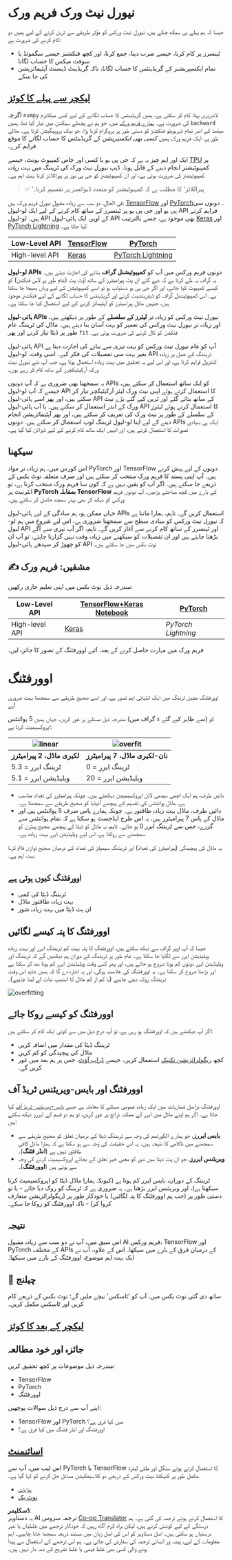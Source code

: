 <!--
CO_OP_TRANSLATOR_METADATA:
{
  "original_hash": "2b544f20b796402507fb05a0df893323",
  "translation_date": "2025-08-26T10:30:28+00:00",
  "source_file": "lessons/3-NeuralNetworks/05-Frameworks/README.md",
  "language_code": "ur"
}
-->
# نیورل نیٹ ورک فریم ورک

جیسا کہ ہم پہلے ہی سیکھ چکے ہیں، نیورل نیٹ ورکس کو مؤثر طریقے سے ٹرین کرنے کے لیے ہمیں دو کام کرنے کی ضرورت ہے:

* ٹینسرز پر کام کرنا، جیسے ضرب دینا، جمع کرنا، اور کچھ فنکشنز جیسے سگموئڈ یا سوفٹ میکس کا حساب لگانا  
* تمام ایکسپریشنز کے گریڈینٹس کا حساب لگانا، تاکہ گریڈینٹ ڈیسنٹ آپٹیمائزیشن کی جا سکے  

## [لیکچر سے پہلے کا کوئز](https://red-field-0a6ddfd03.1.azurestaticapps.net/quiz/105)

اگرچہ `numpy` لائبریری پہلا کام کر سکتی ہے، ہمیں گریڈینٹس کا حساب لگانے کے لیے کسی میکانزم کی ضرورت ہے۔ [ہمارے فریم ورک](../../../../../lessons/3-NeuralNetworks/04-OwnFramework/OwnFramework.ipynb) میں، جو ہم نے پچھلے سیکشن میں تیار کیا تھا، ہمیں `backward` میتھڈ کے اندر تمام ڈیریویٹو فنکشنز کو دستی طور پر پروگرام کرنا پڑا، جو بیک پروپیگیشن کرتا ہے۔ مثالی طور پر، ایک فریم ورک ہمیں *کسی بھی ایکسپریشن* کے گریڈینٹس کا حساب لگانے کا موقع فراہم کرے۔

ایک اور اہم چیز یہ ہے کہ جی پی یو یا کسی اور خاص کمپیوٹ یونٹ، جیسے [TPU](https://en.wikipedia.org/wiki/Tensor_Processing_Unit) پر کمپیوٹیشنز انجام دینے کے قابل ہونا۔ ڈیپ نیورل نیٹ ورک کی ٹریننگ میں *بہت زیادہ* کمپیوٹیشنز کی ضرورت ہوتی ہے، اور ان کمپیوٹیشنز کو جی پی یوز پر پیراللائز کرنا بہت اہم ہے۔

> ✅ 'پیراللائز' کا مطلب ہے کہ کمپیوٹیشنز کو متعدد ڈیوائسز پر تقسیم کرنا۔

فی الحال، دو سب سے زیادہ مقبول نیورل فریم ورک ہیں: [TensorFlow](http://TensorFlow.org) اور [PyTorch](https://pytorch.org/)۔ دونوں سی پی یو اور جی پی یو پر ٹینسرز کے ساتھ کام کرنے کے لیے ایک لو-لیول API فراہم کرتے ہیں۔ لو-لیول API کے اوپر، ایک ہائی-لیول API بھی موجود ہے، جسے بالترتیب [Keras](https://keras.io/) اور [PyTorch Lightning](https://pytorchlightning.ai/) کہا جاتا ہے۔

Low-Level API | [TensorFlow](http://TensorFlow.org) | [PyTorch](https://pytorch.org/)  
--------------|-------------------------------------|--------------------------------  
High-level API| [Keras](https://keras.io/) | [PyTorch Lightning](https://pytorchlightning.ai/)  

**لو-لیول APIs** دونوں فریم ورکس میں آپ کو **کمپیوٹیشنل گراف** بنانے کی اجازت دیتے ہیں۔ یہ گراف یہ طے کرتا ہے کہ دیے گئے ان پٹ پیرامیٹرز کے ساتھ آؤٹ پٹ (عام طور پر لاس فنکشن) کو کیسے کمپیوٹ کیا جائے، اور اگر جی پی یو دستیاب ہو تو اسے کمپیوٹیشن کے لیے وہاں بھیجا جا سکتا ہے۔ اس کمپیوٹیشنل گراف کو ڈیفرینشیٹ کرنے اور گریڈینٹس کا حساب لگانے کے لیے فنکشنز موجود ہیں، جنہیں ماڈل پیرامیٹرز کو آپٹیمائز کرنے کے لیے استعمال کیا جا سکتا ہے۔

**ہائی-لیول APIs** نیورل نیٹ ورکس کو زیادہ تر **لیئرز کے سلسلے** کے طور پر دیکھتے ہیں، اور زیادہ تر نیورل نیٹ ورکس کی تعمیر کو بہت آسان بنا دیتے ہیں۔ ماڈل کی ٹریننگ عام طور پر ڈیٹا تیار کرنے اور پھر `fit` فنکشن کو کال کرنے کی ضرورت ہوتی ہے۔

ہائی-لیول API آپ کو عام نیورل نیٹ ورکس کو بہت تیزی سے بنانے کی اجازت دیتا ہے بغیر بہت سی تفصیلات کی فکر کیے۔ اسی وقت، لو-لیول API ٹریننگ کے عمل پر زیادہ کنٹرول فراہم کرتا ہے، اور اس لیے یہ تحقیق میں بہت زیادہ استعمال ہوتا ہے، جب آپ نئے نیورل نیٹ ورک آرکیٹیکچرز کے ساتھ کام کر رہے ہوں۔

یہ سمجھنا بھی ضروری ہے کہ آپ دونوں APIs کو ایک ساتھ استعمال کر سکتے ہیں، جیسے کہ آپ لو-لیول API کا استعمال کرتے ہوئے اپنی نیٹ ورک لیئر آرکیٹیکچر تیار کر سکتے ہیں، اور پھر اسے ہائی-لیول API کے ساتھ بنائے گئے اور ٹرین کیے گئے بڑے نیٹ ورک کے اندر استعمال کر سکتے ہیں۔ یا آپ ہائی-لیول API کا استعمال کرتے ہوئے لیئرز کے سلسلے کے طور پر نیٹ ورک کی تعریف کر سکتے ہیں، اور پھر آپٹیمائزیشن انجام دینے کے لیے اپنا لو-لیول ٹریننگ لوپ استعمال کر سکتے ہیں۔ دونوں APIs ایک ہی بنیادی تصورات کا استعمال کرتے ہیں، اور انہیں ایک ساتھ کام کرنے کے لیے ڈیزائن کیا گیا ہے۔

## سیکھنا

اس کورس میں، ہم زیادہ تر مواد PyTorch اور TensorFlow دونوں کے لیے پیش کرتے ہیں۔ آپ اپنی پسند کا فریم ورک منتخب کر سکتے ہیں اور صرف متعلقہ نوٹ بکس کے ذریعے جا سکتے ہیں۔ اگر آپ کو یقین نہیں ہے کہ کون سا فریم ورک منتخب کرنا ہے، تو انٹرنیٹ پر **PyTorch بمقابلہ TensorFlow** کے بارے میں کچھ مباحثے پڑھیں۔ آپ دونوں فریم ورکس کو دیکھ کر بھی بہتر سمجھ حاصل کر سکتے ہیں۔

جہاں ممکن ہو، ہم سادگی کے لیے ہائی-لیول APIs استعمال کریں گے۔ تاہم، ہمارا ماننا ہے کہ نیورل نیٹ ورکس کو بنیادی سطح سے سمجھنا ضروری ہے، اس لیے شروع میں ہم لو-لیول API اور ٹینسرز کے ساتھ کام کرنے سے آغاز کریں گے۔ تاہم، اگر آپ تیزی سے آگے بڑھنا چاہتے ہیں اور ان تفصیلات کو سیکھنے میں زیادہ وقت نہیں گزارنا چاہتے، تو آپ ان کو چھوڑ کر سیدھے ہائی-لیول API نوٹ بکس میں جا سکتے ہیں۔

## ✍️ مشقیں: فریم ورک

مندرجہ ذیل نوٹ بکس میں اپنی تعلیم جاری رکھیں:

Low-Level API | [TensorFlow+Keras Notebook](../../../../../lessons/3-NeuralNetworks/05-Frameworks/IntroKerasTF.ipynb) | [PyTorch](../../../../../lessons/3-NeuralNetworks/05-Frameworks/IntroPyTorch.ipynb)  
--------------|-------------------------------------|--------------------------------  
High-level API| [Keras](../../../../../lessons/3-NeuralNetworks/05-Frameworks/IntroKeras.ipynb) | *PyTorch Lightning*  

فریم ورک میں مہارت حاصل کرنے کے بعد، آئیے اوورفٹنگ کے تصور کا جائزہ لیں۔

# اوورفٹنگ

اوورفٹنگ مشین لرننگ میں ایک انتہائی اہم تصور ہے، اور اسے صحیح طریقے سے سمجھنا بہت ضروری ہے!

مندرجہ ذیل مسئلے پر غور کریں، جہاں ہمیں 5 پوائنٹس (گراف میں `x` سے ظاہر کیے گئے) کو اپروکسیمیٹ کرنا ہے:

![linear](../../../../../translated_images/overfit1.f24b71c6f652e59e6bed7245ffbeaecc3ba320e16e2221f6832b432052c4da43.ur.jpg) | ![overfit](../../../../../translated_images/overfit2.131f5800ae10ca5e41d12a411f5f705d9ee38b1b10916f284b787028dd55cc1c.ur.jpg)  
-------------------------|--------------------------  
**لکیری ماڈل، 2 پیرامیٹرز** | **نان-لکیری ماڈل، 7 پیرامیٹرز**  
ٹریننگ ایرر = 5.3 | ٹریننگ ایرر = 0  
ویلیڈیشن ایرر = 5.1 | ویلیڈیشن ایرر = 20  

* بائیں طرف، ہم ایک اچھی سیدھی لائن اپروکسیمیشن دیکھتے ہیں۔ چونکہ پیرامیٹرز کی تعداد مناسب ہے، ماڈل پوائنٹس کی تقسیم کے پیچھے آئیڈیا کو صحیح طریقے سے سمجھتا ہے۔  
* دائیں طرف، ماڈل بہت زیادہ طاقتور ہے۔ چونکہ ہمارے پاس صرف 5 پوائنٹس ہیں اور ماڈل کے پاس 7 پیرامیٹرز ہیں، یہ اس طرح ایڈجسٹ ہو سکتا ہے کہ تمام پوائنٹس سے گزرے، جس سے ٹریننگ ایرر 0 ہو جائے۔ تاہم، یہ ماڈل کو ڈیٹا کے پیچھے صحیح پیٹرن کو سمجھنے سے روکتا ہے، اس لیے ویلیڈیشن ایرر بہت زیادہ ہے۔

یہ ماڈل کی پیچیدگی (پیرامیٹرز کی تعداد) اور ٹریننگ سیمپلز کی تعداد کے درمیان صحیح توازن قائم کرنا بہت اہم ہے۔

## اوورفٹنگ کیوں ہوتی ہے

  * ٹریننگ ڈیٹا کی کمی  
  * بہت زیادہ طاقتور ماڈل  
  * ان پٹ ڈیٹا میں بہت زیادہ شور  

## اوورفٹنگ کا پتہ کیسے لگائیں

جیسا کہ آپ اوپر گراف سے دیکھ سکتے ہیں، اوورفٹنگ کا پتہ بہت کم ٹریننگ ایرر اور بہت زیادہ ویلیڈیشن ایرر سے لگایا جا سکتا ہے۔ عام طور پر ٹریننگ کے دوران ہم دیکھیں گے کہ ٹریننگ اور ویلیڈیشن ایرر دونوں کم ہونا شروع ہو جاتے ہیں، اور پھر کسی وقت ویلیڈیشن ایرر کم ہونا بند کر سکتا ہے اور بڑھنا شروع کر سکتا ہے۔ یہ اوورفٹنگ کی علامت ہوگی، اور یہ اشارہ دے گا کہ ہمیں شاید اس وقت ٹریننگ روک دینی چاہیے (یا کم از کم ماڈل کا اسنیپ شاٹ لے لینا چاہیے)۔

![overfitting](../../../../../translated_images/Overfitting.408ad91cd90b4371d0a81f4287e1409c359751adeb1ae450332af50e84f08c3e.ur.png)

## اوورفٹنگ کو کیسے روکا جائے

اگر آپ دیکھتے ہیں کہ اوورفٹنگ ہو رہی ہے، تو آپ درج ذیل میں سے کوئی ایک کام کر سکتے ہیں:

 * ٹریننگ ڈیٹا کی مقدار میں اضافہ کریں  
 * ماڈل کی پیچیدگی کو کم کریں  
 * کچھ [ریگولرائزیشن تکنیک](../../4-ComputerVision/08-TransferLearning/TrainingTricks.md) استعمال کریں، جیسے [ڈراپ آؤٹ](../../4-ComputerVision/08-TransferLearning/TrainingTricks.md#Dropout)، جس پر ہم بعد میں غور کریں گے۔  

## اوورفٹنگ اور بایس-ویریئنس ٹریڈ آف

اوورفٹنگ دراصل شماریات میں ایک زیادہ عمومی مسئلے کا معاملہ ہے جسے [بایس-ویریئنس ٹریڈ آف](https://en.wikipedia.org/wiki/Bias%E2%80%93variance_tradeoff) کہا جاتا ہے۔ اگر ہم اپنے ماڈل میں ایرر کے ممکنہ ذرائع پر غور کریں، تو ہم دو قسم کے ایررز دیکھ سکتے ہیں:

* **بایس ایررز**، جو ہمارے الگورتھم کی وجہ سے ٹریننگ ڈیٹا کے درمیان تعلق کو صحیح طریقے سے سمجھنے میں ناکامی کا نتیجہ ہیں۔ یہ اس حقیقت کی وجہ سے ہو سکتا ہے کہ ہمارا ماڈل کافی طاقتور نہیں ہے (**انڈر فٹنگ**)۔  
* **ویریئنس ایررز**، جو ان پٹ ڈیٹا میں شور کو معنی خیز تعلق کے بجائے اپروکسیمیٹ کرنے کی وجہ سے ہوتے ہیں (**اوورفٹنگ**)۔  

ٹریننگ کے دوران، بایس ایرر کم ہوتا ہے (کیونکہ ہمارا ماڈل ڈیٹا کو اپروکسیمیٹ کرنا سیکھتا ہے)، اور ویریئنس ایرر بڑھتا ہے۔ یہ ضروری ہے کہ ٹریننگ کو روک دیا جائے - یا تو دستی طور پر (جب ہم اوورفٹنگ کا پتہ لگائیں) یا خودکار طور پر (ریگولرائزیشن متعارف کروا کر) - تاکہ اوورفٹنگ کو روکا جا سکے۔

## نتیجہ

اس سبق میں، آپ نے دو سب سے زیادہ مقبول AI فریم ورکس، TensorFlow اور PyTorch کے مختلف APIs کے درمیان فرق کے بارے میں سیکھا۔ اس کے علاوہ، آپ نے ایک بہت اہم موضوع، اوورفٹنگ کے بارے میں سیکھا۔

## 🚀 چیلنج

ساتھ دی گئی نوٹ بکس میں، آپ کو 'ٹاسکس' نیچے ملیں گے؛ نوٹ بکس کے ذریعے کام کریں اور ٹاسکس مکمل کریں۔

## [لیکچر کے بعد کا کوئز](https://red-field-0a6ddfd03.1.azurestaticapps.net/quiz/205)

## جائزہ اور خود مطالعہ

مندرجہ ذیل موضوعات پر کچھ تحقیق کریں:

- TensorFlow  
- PyTorch  
- اوورفٹنگ  

اپنے آپ سے درج ذیل سوالات پوچھیں:

- TensorFlow اور PyTorch میں کیا فرق ہے؟  
- اوورفٹنگ اور انڈر فٹنگ میں کیا فرق ہے؟  

## [اسائنمنٹ](lab/README.md)

اس لیب میں، آپ سے PyTorch یا TensorFlow کا استعمال کرتے ہوئے سنگل اور ملٹی لیئرڈ مکمل طور پر کنیکٹڈ نیٹ ورکس کے ذریعے دو کلاسیفکیشن مسائل حل کرنے کو کہا گیا ہے۔

* [ہدایات](lab/README.md)  
* [نوٹ بک](../../../../../lessons/3-NeuralNetworks/05-Frameworks/lab/LabFrameworks.ipynb)  

**ڈسکلیمر**:  
یہ دستاویز AI ترجمہ سروس [Co-op Translator](https://github.com/Azure/co-op-translator) کا استعمال کرتے ہوئے ترجمہ کی گئی ہے۔ ہم درستگی کے لیے کوشش کرتے ہیں، لیکن براہ کرم آگاہ رہیں کہ خودکار ترجمے میں غلطیاں یا غیر درستیاں ہو سکتی ہیں۔ اصل دستاویز کو اس کی اصل زبان میں مستند ذریعہ سمجھا جانا چاہیے۔ اہم معلومات کے لیے، پیشہ ور انسانی ترجمہ کی سفارش کی جاتی ہے۔ ہم اس ترجمے کے استعمال سے پیدا ہونے والی کسی بھی غلط فہمی یا غلط تشریح کے ذمہ دار نہیں ہیں۔